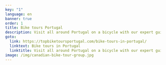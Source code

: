 ```yaml
---
key: "1"
language: en
banner: true
order: 1
title: Bike tours Portugal
description: Visit all around Portugal on a bicycle with our expert guides
goto:
  link: https://topbiketoursportugal.com/bike-tours-in-portugal/
  linktext: Bike tours in Portugal
  linktitle: Visit all around Portugal on a bicycle with our expert guides
image: /img/canadian-bike-tour-group.jpg
---
```

